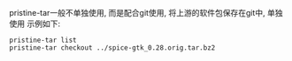 pristine-tar一般不单独使用, 而是配合git使用, 将上游的软件包保存在git中, 单独使用
示例如下:
```
pristine-tar list
pristine-tar checkout ../spice-gtk_0.28.orig.tar.bz2
```
